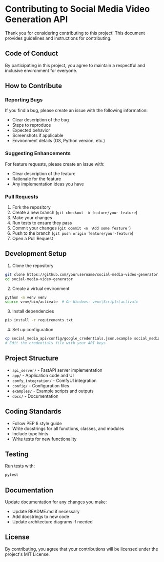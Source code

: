 # Contributing to Social Media Video Generation API

Thank you for considering contributing to this project! This document provides guidelines and instructions for contributing.

## Code of Conduct

By participating in this project, you agree to maintain a respectful and inclusive environment for everyone.

## How to Contribute

### Reporting Bugs

If you find a bug, please create an issue with the following information:
- Clear description of the bug
- Steps to reproduce
- Expected behavior
- Screenshots if applicable
- Environment details (OS, Python version, etc.)

### Suggesting Enhancements

For feature requests, please create an issue with:
- Clear description of the feature
- Rationale for the feature
- Any implementation ideas you have

### Pull Requests

1. Fork the repository
2. Create a new branch (`git checkout -b feature/your-feature`)
3. Make your changes
4. Run tests to ensure they pass
5. Commit your changes (`git commit -m 'Add some feature'`)
6. Push to the branch (`git push origin feature/your-feature`)
7. Open a Pull Request

## Development Setup

1. Clone the repository
```bash
git clone https://github.com/yourusername/social-media-video-generator.git
cd social-media-video-generator
```

2. Create a virtual environment
```bash
python -m venv venv
source venv/bin/activate  # On Windows: venv\Scripts\activate
```

3. Install dependencies
```bash
pip install -r requirements.txt
```

4. Set up configuration
```bash
cp social_media_api/config/google_credentials.json.example social_media_api/config/google_credentials.json
# Edit the credentials file with your API keys
```

## Project Structure

- `api_server/` - FastAPI server implementation
- `app/` - Application code and UI
- `comfy_integration/` - ComfyUI integration
- `config/` - Configuration files
- `examples/` - Example scripts and outputs
- `docs/` - Documentation

## Coding Standards

- Follow PEP 8 style guide
- Write docstrings for all functions, classes, and modules
- Include type hints
- Write tests for new functionality

## Testing

Run tests with:
```bash
pytest
```

## Documentation

Update documentation for any changes you make:
- Update README.md if necessary
- Add docstrings to new code
- Update architecture diagrams if needed

## License

By contributing, you agree that your contributions will be licensed under the project's MIT License.